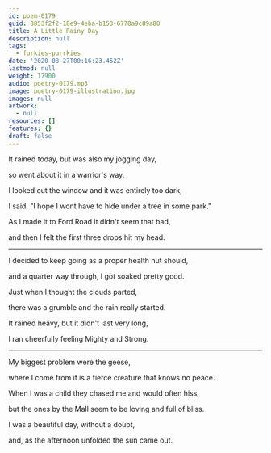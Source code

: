 ```yaml
---
id: poem-0179
guid: 8853f2f2-18e9-4eba-b153-6778a9c89a80
title: A Little Rainy Day
description: null
tags:
  - furkies-purrkies
date: '2020-08-27T00:16:23.452Z'
lastmod: null
weight: 17900
audio: poetry-0179.mp3
image: poetry-0179-illustration.jpg
images: null
artwork:
  - null
resources: []
features: {}
draft: false
---
```


It rained today, but was also my jogging day,

so went about it in a warrior's way.

I looked out the window and it was entirely too dark,

I said, "I hope I wont have to hide under a tree in some park."

As I made it to Ford Road it didn't seem that bad,

and then I felt the first three drops hit my head.

---

I decided to keep going as a proper health nut should,

and a quarter way through, I got soaked pretty good.

Just when I thought the clouds parted,

there was a grumble and the rain really started.

It rained heavy, but it didn't last very long,

I ran cheerfully feeling Mighty and Strong.

---

My biggest problem were the geese,

where I come from it is a fierce creature that knows no peace.

When I was a child they chased me and would often hiss,

but the ones by the Mall seem to be loving and full of bliss.

I was a beautiful day, without a doubt,

and, as the afternoon unfolded the sun came out.
